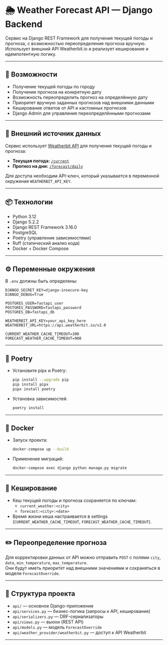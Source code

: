 # 🌦 Weather Forecast API — Django Backend

Сервис на Django REST Framework для получения текущей погоды и прогноза, с возможностью переопределения прогноза вручную. Использует внешний API Weatherbit.io и реализует кеширование и идемпотентную логику.

---

## 🚀 Возможности

* Получение текущей погоды по городу
* Получение прогноза на конкретную дату
* Возможность переопределить прогноз на определённую дату
* Приоритет вручную заданных прогнозов над внешними данными
* Кеширование ответов от API и кастомных прогнозов
* Django Admin для управления переопределёнными прогнозами

---

## 🔗 Внешний источник данных

Сервис использует [Weatherbit API](https://www.weatherbit.io/api) для получения текущей погоды и прогноза:

- **Текущая погода:** [`/current`](https://www.weatherbit.io/api/weather-current)
- **Прогноз на дни:** [`/forecast/daily`](https://www.weatherbit.io/api/weather-forecast-16-day)

Для доступа необходим API-ключ, который указывается в переменной окружения `WEATHERBIT_API_KEY`.

---

## 📦 Технологии

* Python 3.12
* Django 5.2.2
* Django REST Framework 3.16.0
* PostgreSQL
* Poetry (управление зависимостями)
* Ruff (статический анализ кода)
* Docker + Docker Compose

---

## ⚙️ Переменные окружения

В `.env` должны быть определены:

```env
DJANGO_SECRET_KEY=django-insecure-key
DJANGO_DEBUG=True

POSTGRES_USER=fastapi_user
POSTGRES_PASSWORD=fastapi_password
POSTGRES_DB=fastapi_db

WEATHERBIT_API_KEY=your_api_key_here
WEATHERBIT_URL=https://api.weatherbit.io/v2.0

CURRENT_WEATHER_CACHE_TIMEOUT=300
FORECAST_WEATHER_CACHE_TIMEOUT=900
```

---

## 🐍 Poetry

- Установите pipx и Poetry:
  
   ```bash
   pip install --upgrade pip
   pip install pipx
   pipx install poetry
   ```

- Установка зависимостей:

   ```bash
   poetry install
   ```

---

## 🐳 Docker

- Запуск проекта:

   ```bash
   docker-compose up --build
   ```

- Применение миграций:

   ```bash
   docker-compose exec django python manage.py migrate
   ```

---

## 🔄 Кеширование

- Кеш текущей погоды и прогноза сохраняется по ключам:
  - `current_weather:<city>`
  - `forecast:<city>:<date>`
- Время жизни кеша настраивается в settings (`CURRENT_WEATHER_CACHE_TIMEOUT`, `FORECAST_WEATHER_CACHE_TIMEOUT`).

---

## ✏️ Переопределение прогноза

Для корректировки данных от API можно отправить `POST` с полями `city`, `date`, `min_temperature`, `max_temperature`.  
Они будут иметь приоритет над внешними значениями и сохраняться в модели `ForecastOverride`.

---

## 📁 Структура проекта

- `api/` — основное Django-приложение
- `api/services.py` — бизнес-логика (запросы к API, кеширование)
- `api/serializers.py` — DRF-сериализаторы
- `api/views.py` — вьюхи (REST API)
- `api/models.py` — модель `ForecastOverride`
- `api/weather_provider/weatherbit.py` — доступ к API Weatherbit

---

